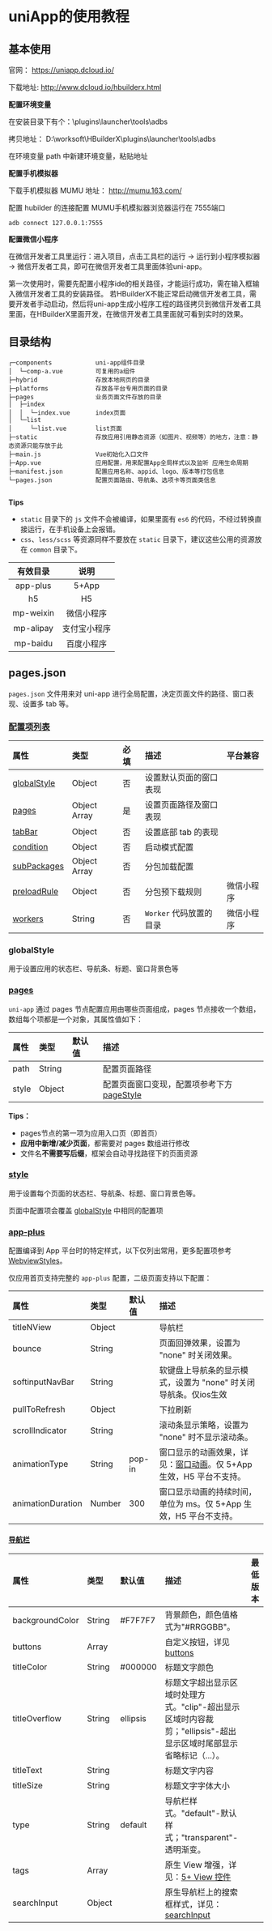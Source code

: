 # uniApp的使用教程

## 基本使用

官网： <https://uniapp.dcloud.io/>

下载地址: <http://www.dcloud.io/hbuilderx.html>

**配置环境变量**

在安装目录下有个：\plugins\launcher\tools\adbs

拷贝地址： D:\worksoft\HBuilderX\plugins\launcher\tools\adbs

在环境变量 path 中新建环境变量，粘贴地址

**配置手机模拟器**

下载手机模拟器 MUMU 地址： <http://mumu.163.com/>

配置 hubilder 的连接配置 MUMU手机模拟器浏览器运行在 7555端口

```shell
adb connect 127.0.0.1:7555
```

**配置微信小程序**

在微信开发者工具里运行：进入项目，点击工具栏的运行 -> 运行到小程序模拟器 -> 微信开发者工具，即可在微信开发者工具里面体验uni-app。

第一次使用时，需要先配置小程序ide的相关路径，才能运行成功，需在输入框输入微信开发者工具的安装路径。 若HBuilderX不能正常启动微信开发者工具，需要开发者手动启动，然后将uni-app生成小程序工程的路径拷贝到微信开发者工具里面，在HBuilderX里面开发，在微信开发者工具里面就可看到实时的效果。

## 目录结构

```
┌─components            uni-app组件目录
│  └─comp-a.vue         可复用的a组件
├─hybrid                存放本地网页的目录
├─platforms             存放各平台专用页面的目录
├─pages                 业务页面文件存放的目录
│  ├─index
│  │  └─index.vue       index页面
│  └─list
│     └─list.vue        list页面
├─static                存放应用引用静态资源（如图片、视频等）的地方，注意：静态资源只能存放于此
├─main.js               Vue初始化入口文件
├─App.vue               应用配置，用来配置App全局样式以及监听 应用生命周期
├─manifest.json         配置应用名称、appid、logo、版本等打包信息
└─pages.json            配置页面路由、导航条、选项卡等页面类信息
    
```

**Tips**

- `static` 目录下的 `js` 文件不会被编译，如果里面有 `es6` 的代码，不经过转换直接运行，在手机设备上会报错。
- `css`、`less/scss` 等资源同样不要放在 `static` 目录下，建议这些公用的资源放在 `common` 目录下。

| 有效目录  |     说明     |
| :-------: | :----------: |
| app-plus  |    5+App     |
|    h5     |      H5      |
| mp-weixin |  微信小程序  |
| mp-alipay | 支付宝小程序 |
| mp-baidu  |  百度小程序  |

## pages.json 

`pages.json` 文件用来对 uni-app 进行全局配置，决定页面文件的路径、窗口表现、设置多 tab 等。

### [配置项列表](https://uniapp.dcloud.io/collocation/pages?id=%e9%85%8d%e7%bd%ae%e9%a1%b9%e5%88%97%e8%a1%a8)

| 属性                                                         | 类型         | 必填 | 描述                    | 平台兼容   |
| :----------------------------------------------------------- | :----------- | :--- | :---------------------- | :--------- |
| [globalStyle](https://uniapp.dcloud.io/collocation/pages?id=globalstyle) | Object       | 否   | 设置默认页面的窗口表现  |            |
| [pages](https://uniapp.dcloud.io/collocation/pages?id=pages) | Object Array | 是   | 设置页面路径及窗口表现  |            |
| [tabBar](https://uniapp.dcloud.io/collocation/pages?id=tabbar) | Object       | 否   | 设置底部 tab 的表现     |            |
| [condition](https://uniapp.dcloud.io/collocation/pages?id=condition) | Object       | 否   | 启动模式配置            |            |
| [subPackages](https://uniapp.dcloud.io/collocation/pages?id=subpackages) | Object Array | 否   | 分包加载配置            |            |
| [preloadRule](https://uniapp.dcloud.io/collocation/pages?id=preloadrule) | Object       | 否   | 分包预下载规则          | 微信小程序 |
| [workers](https://developers.weixin.qq.com/miniprogram/dev/framework/workers.html) | String       | 否   | `Worker` 代码放置的目录 | 微信小程序 |

### globalStyle

用于设置应用的状态栏、导航条、标题、窗口背景色等

### [pages](https://uniapp.dcloud.io/collocation/pages?id=pages)

`uni-app` 通过 pages 节点配置应用由哪些页面组成，pages 节点接收一个数组，数组每个项都是一个对象，其属性值如下：

| 属性  | 类型   | 默认值 | 描述                                                         |
| :---- | :----- | :----- | :----------------------------------------------------------- |
| path  | String |        | 配置页面路径                                                 |
| style | Object |        | 配置页面窗口变现，配置项参考下方 [pageStyle](https://uniapp.dcloud.io/collocation/pages?id=style) |

**Tips：**

- pages节点的第一项为应用入口页（即首页）
- **应用中新增/减少页面**，都需要对 pages 数组进行修改
- 文件名**不需要写后缀**，框架会自动寻找路径下的页面资源

### [style](https://uniapp.dcloud.io/collocation/pages?id=style)

用于设置每个页面的状态栏、导航条、标题、窗口背景色等。

页面中配置项会覆盖 [globalStyle](https://uniapp.dcloud.io/collocation/pages?id=globalstyle) 中相同的配置项

### [app-plus](https://uniapp.dcloud.io/collocation/pages?id=app-plus)

配置编译到 App 平台时的特定样式，以下仅列出常用，更多配置项参考 [WebviewStyles](http://www.html5plus.org/doc/zh_cn/webview.html#plus.webview.WebviewStyles)。

仅应用首页支持完整的 `app-plus` 配置，二级页面支持以下配置：

| 属性              | 类型   | 默认值 | 描述                                                         |
| :---------------- | :----- | :----- | :----------------------------------------------------------- |
| titleNView        | Object |        | 导航栏                                                       |
| bounce            | String |        | 页面回弹效果，设置为 "none" 时关闭效果。                     |
| softinputNavBar   | String |        | 软键盘上导航条的显示模式，设置为 "none" 时关闭导航条。仅ios生效 |
| pullToRefresh     | Object |        | 下拉刷新                                                     |
| scrollIndicator   | String |        | 滚动条显示策略，设置为 "none" 时不显示滚动条。               |
| animationType     | String | pop-in | 窗口显示的动画效果，详见：[窗口动画](https://uniapp.dcloud.io/api/router?id=animation)。仅 5+App 生效，H5 平台不支持。 |
| animationDuration | Number | 300    | 窗口显示动画的持续时间，单位为 ms。仅 5+App 生效，H5 平台不支持。 |

#### [导航栏](https://uniapp.dcloud.io/collocation/pages?id=app-titlenview)

| 属性            | 类型   | 默认值   | 描述                                                         | 最低版本 |
| :-------------- | :----- | :------- | :----------------------------------------------------------- | :------- |
| backgroundColor | String | #F7F7F7  | 背景颜色，颜色值格式为"#RRGGBB"。                            |          |
| buttons         | Array  |          | 自定义按钮，详见 [buttons](https://uniapp.dcloud.io/collocation/pages?id=app-titlenview-buttons) |          |
| titleColor      | String | #000000  | 标题文字颜色                                                 |          |
| titleOverflow   | String | ellipsis | 标题文字超出显示区域时处理方式。"clip"-超出显示区域时内容裁剪；"ellipsis"-超出显示区域时尾部显示省略标记（...）。 |          |
| titleText       | String |          | 标题文字内容                                                 |          |
| titleSize       | String |          | 标题文字字体大小                                             |          |
| type            | String | default  | 导航栏样式。"default"-默认样式；"transparent"-透明渐变。     |          |
| tags            | Array  |          | 原生 View 增强，详见：[5+ View 控件](http://www.html5plus.org/doc/zh_cn/nativeobj.html#plus.nativeObj.ViewDrawTagStyles) |          |
| searchInput     | Object |          | 原生导航栏上的搜索框样式，详见：[searchInput](https://uniapp.dcloud.io/collocation/pages?id=app-titlenview-searchinput) |          |







































